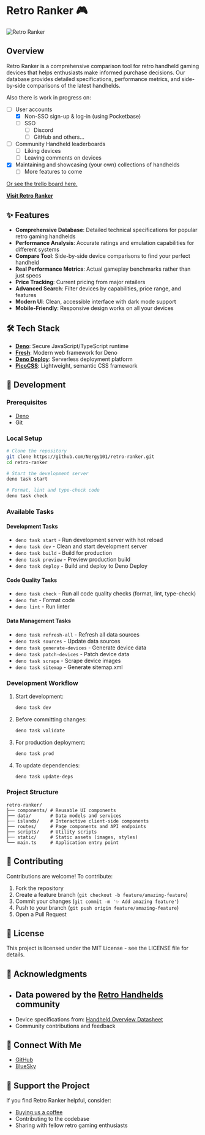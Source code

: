 # Retro Ranker 🎮

![Retro Ranker](https://retroranker.site/logo-no-background.svg)

## Overview

Retro Ranker is a comprehensive comparison tool for retro handheld gaming
devices that helps enthusiasts make informed purchase decisions. Our database
provides detailed specifications, performance metrics, and side-by-side
comparisons of the latest handhelds.

Also there is work in progress on:

- [ ] User accounts
  - [x] Non-SSO sign-up & log-in (using Pocketbase)
  - [ ] SSO
    - [ ] Discord
    - [ ] GitHub and others...
- [ ] Community Handheld leaderboards
  - [ ] Liking devices
  - [ ] Leaving comments on devices
- [x] Maintaining and showcasing (your own) collections of handhelds
  - [ ] More features to come

[Or see the trello board here.](https://trello.com/invite/b/678ef0a0da4f850675889b50/ATTIc9374d330560a0a058af22a41386dff245955816/retroranker)

**[Visit Retro Ranker](https://retroranker.site)**

## ✨ Features

- **Comprehensive Database**: Detailed technical specifications for popular
  retro gaming handhelds
- **Performance Analysis**: Accurate ratings and emulation capabilities for
  different systems
- **Compare Tool**: Side-by-side device comparisons to find your perfect
  handheld
- **Real Performance Metrics**: Actual gameplay benchmarks rather than just
  specs
- **Price Tracking**: Current pricing from major retailers
- **Advanced Search**: Filter devices by capabilities, price range, and features
- **Modern UI**: Clean, accessible interface with dark mode support
- **Mobile-Friendly**: Responsive design works on all your devices

## 🛠️ Tech Stack

- **[Deno](https://deno.land/)**: Secure JavaScript/TypeScript runtime
- **[Fresh](https://fresh.deno.dev/)**: Modern web framework for Deno
- **[Deno Deploy](https://deno.com/deploy)**: Serverless deployment platform
- **[PicoCSS](https://picocss.com/)**: Lightweight, semantic CSS framework

## 🚀 Development

### Prerequisites

- [Deno](https://deno.land/manual/getting_started/installation)
- Git

### Local Setup

```bash
# Clone the repository
git clone https://github.com/Nergy101/retro-ranker.git
cd retro-ranker

# Start the development server
deno task start

# Format, lint and type-check code
deno task check
```

### Available Tasks

#### Development Tasks

- `deno task start` - Run development server with hot reload
- `deno task dev` - Clean and start development server
- `deno task build` - Build for production
- `deno task preview` - Preview production build
- `deno task deploy` - Build and deploy to Deno Deploy

#### Code Quality Tasks

- `deno task check` - Run all code quality checks (format, lint, type-check)
- `deno fmt` - Format code
- `deno lint` - Run linter

#### Data Management Tasks

- `deno task refresh-all` - Refresh all data sources
- `deno task sources` - Update data sources
- `deno task generate-devices` - Generate device data
- `deno task patch-devices` - Patch device data
- `deno task scrape` - Scrape device images
- `deno task sitemap` - Generate sitemap.xml

### Development Workflow

1. Start development:

   ```bash
   deno task dev
   ```

2. Before committing changes:

   ```bash
   deno task validate
   ```

3. For production deployment:

   ```bash
   deno task prod
   ```

4. To update dependencies:
   ```bash
   deno task update-deps
   ```

### Project Structure

```
retro-ranker/
├── components/ # Reusable UI components
├── data/       # Data models and services
├── islands/    # Interactive client-side components
├── routes/     # Page components and API endpoints
├── scripts/    # Utility scripts
├── static/     # Static assets (images, styles)
└── main.ts     # Application entry point
```

## 🤝 Contributing

Contributions are welcome! To contribute:

1. Fork the repository
2. Create a feature branch (`git checkout -b feature/amazing-feature`)
3. Commit your changes (`git commit -m '✨ Add amazing feature'`)
4. Push to your branch (`git push origin feature/amazing-feature`)
5. Open a Pull Request

## 📝 License

This project is licensed under the MIT License - see the LICENSE file for
details.

## 🙏 Acknowledgments

- ## Data powered by the [Retro Handhelds](https://retro-handhelds.com) community
- Device specifications from:
  [Handheld Overview Datasheet](https://docs.google.com/spreadsheets/d/1irg60f9qsZOkhp0cwOU7Cy4rJQeyusEUzTNQzhoTYTU/edit?gid=0#gid=0)
- Community contributions and feedback

## 📱 Connect With Me

- [GitHub](https://github.com/nergy101)
- [BlueSky](https://bsky.app/profile/nergy101.bsky.social)

## 💝 Support the Project

If you find Retro Ranker helpful, consider:

- [Buying us a coffee](https://ko-fi.com/nergy)
- Contributing to the codebase
- Sharing with fellow retro gaming enthusiasts
